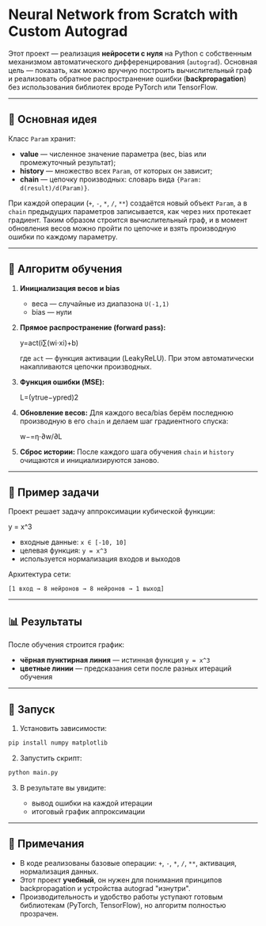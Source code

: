 # Neural Network from Scratch with Custom Autograd

Этот проект — реализация **нейросети с нуля** на Python с собственным механизмом автоматического дифференцирования (`autograd`).
Основная цель — показать, как можно вручную построить вычислительный граф и реализовать обратное распространение ошибки (**backpropagation**) без использования библиотек вроде PyTorch или TensorFlow.

---

## 🔑 Основная идея

Класс `Param` хранит:

* **value** — численное значение параметра (вес, bias или промежуточный результат);
* **history** — множество всех `Param`, от которых он зависит;
* **chain** — цепочку производных: словарь вида `{Param: d(result)/d(Param)}`.

При каждой операции (`+`, `-`, `*`, `/`, `**`) создаётся новый объект `Param`, а в `chain` предыдущих параметров записывается, как через них протекает градиент.
Таким образом строится вычислительный граф, и в момент обновления весов можно пройти по цепочке и взять производную ошибки по каждому параметру.

---

## 📐 Алгоритм обучения

1. **Инициализация весов и bias**

   * веса — случайные из диапазона `U(-1,1)`
   * bias — нули

2. **Прямое распространение (forward pass):**

   y=act(i∑​(wi​⋅xi​)+b)
   
   где `act` — функция активации (LeakyReLU).
   При этом автоматически накапливаются цепочки производных.

4. **Функция ошибки (MSE):**

   L=(ytrue​−ypred​)2

5. **Обновление весов:**
   Для каждого веса/bias берём последнюю производную в его `chain` и делаем шаг градиентного спуска:

   w−=η⋅∂w/∂L​
   
7. **Сброс истории:**
   После каждого шага обучения `chain` и `history` очищаются и инициализируются заново.

---

## 🧩 Пример задачи

Проект решает задачу аппроксимации кубической функции:

y = x^3

* входные данные: `x ∈ [-10, 10]`
* целевая функция: `y = x^3`
* используется нормализация входов и выходов

Архитектура сети:

```
[1 вход → 8 нейронов → 8 нейронов → 1 выход]
```

---

## 📊 Результаты

После обучения строится график:

* **чёрная пунктирная линия** — истинная функция `y = x^3`
* **цветные линии** — предсказания сети после разных итераций обучения

---

## 🚀 Запуск

1. Установить зависимости:

```bash
pip install numpy matplotlib
```

2. Запустить скрипт:

```bash
python main.py
```

3. В результате вы увидите:

   * вывод ошибки на каждой итерации
   * итоговый график аппроксимации

---

## 📌 Примечания

* В коде реализованы базовые операции: `+`, `-`, `*`, `/`, `**`, активация, нормализация данных.
* Этот проект **учебный**, он нужен для понимания принципов backpropagation и устройства autograd "изнутри".
* Производительность и удобство работы уступают готовым библиотекам (PyTorch, TensorFlow), но алгоритм полностью прозрачен.
